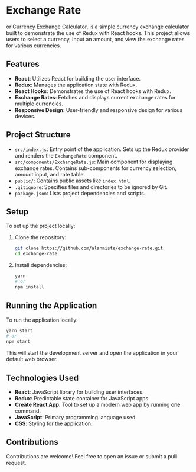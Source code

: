 # Exchange Rate
or Currency Exchange Calculator, is a simple currency exchange calculator built to demonstrate the use of Redux with React hooks. This project allows users to select a currency, input an amount, and view the exchange rates for various currencies.

## Features

- **React**: Utilizes React for building the user interface.
- **Redux**: Manages the application state with Redux.
- **React Hooks**: Demonstrates the use of React hooks with Redux.
- **Exchange Rates**: Fetches and displays current exchange rates for multiple currencies.
- **Responsive Design**: User-friendly and responsive design for various devices.

## Project Structure

- `src/index.js`: Entry point of the application. Sets up the Redux provider and renders the `ExchangeRate` component.
- `src/components/ExchangeRate.js`: Main component for displaying exchange rates. Contains sub-components for currency selection, amount input, and rate table.
- `public/`: Contains public assets like `index.html`.
- `.gitignore`: Specifies files and directories to be ignored by Git.
- `package.json`: Lists project dependencies and scripts.

## Setup

To set up the project locally:

1. Clone the repository:
    ```bash
    git clone https://github.com/alanmiste/exchange-rate.git
    cd exchange-rate
    ```

2. Install dependencies:
    ```bash
    yarn
    # or
    npm install
    ```

## Running the Application

To run the application locally:

```bash
yarn start
# or
npm start
```

This will start the development server and open the application in your default web browser.

## Technologies Used

- **React**: JavaScript library for building user interfaces.
- **Redux**: Predictable state container for JavaScript apps.
- **Create React App**: Tool to set up a modern web app by running one command.
- **JavaScript**: Primary programming language used.
- **CSS**: Styling for the application.

## Contributions

Contributions are welcome! Feel free to open an issue or submit a pull request.
